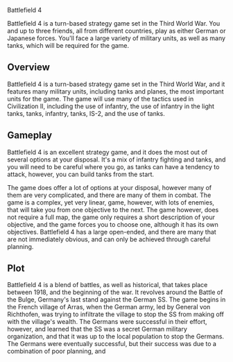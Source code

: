 Battlefield 4

Battlefield 4 is a turn-based strategy game set in the Third World War. You and up to three friends, all from different countries, play as either German or Japanese forces. You'll face a large variety of military units, as well as many tanks, which will be required for the game.

## Overview

Battlefield 4 is a turn-based strategy game set in the Third World War, and it features many military units, including tanks and planes, the most important units for the game. The game will use many of the tactics used in Civilization II, including the use of infantry, the use of infantry in the light tanks, tanks, infantry, tanks, IS-2, and the use of tanks.

## Gameplay

Battlefield 4 is an excellent strategy game, and it does the most out of several options at your disposal. It's a mix of infantry fighting and tanks, and you will need to be careful where you go, as tanks can have a tendency to attack, however, you can build tanks from the start.

The game does offer a lot of options at your disposal, however many of them are very complicated, and there are many of them in combat. The game is a complex, yet very linear, game, however, with lots of enemies, that will take you from one objective to the next. The game however, does not require a full map, the game only requires a short description of your objective, and the game forces you to choose one, although it has its own objectives. Battlefield 4 has a large open-ended, and there are many that are not immediately obvious, and can only be achieved through careful planning.

## Plot

Battlefield 4 is a blend of battles, as well as historical, that takes place between 1918, and the beginning of the war. It revolves around the Battle of the Bulge, Germany's last stand against the German SS. The game begins in the French village of Arras, when the German army, led by General von Richthofen, was trying to infiltrate the village to stop the SS from making off with the village's wealth. The Germans were successful in their effort, however, and learned that the SS was a secret German military organization, and that it was up to the local population to stop the Germans. The Germans were eventually successful, but their success was due to a combination of poor planning, and
